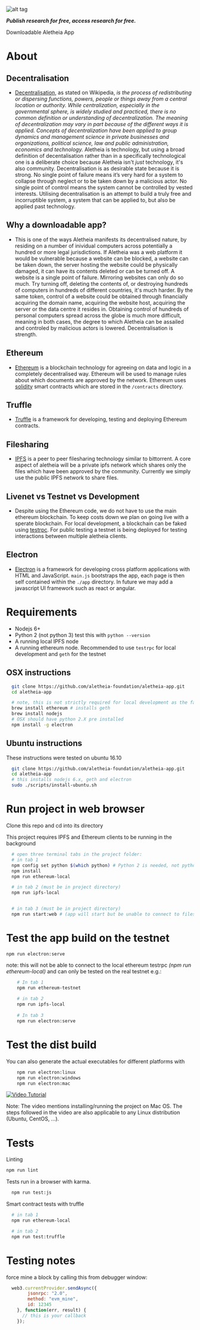 ![alt tag](https://cloud.githubusercontent.com/assets/24201238/24583976/ced4c43e-179f-11e7-9c40-c0988c346f55.png)

_**Publish research for free, access research for free.**_

Downloadable Aletheia App

# About

## Decentralisation
* [Decentralisation](https://en.wikipedia.org/wiki/Decentralization), as stated on Wikipedia, *is the process of redistributing or dispersing functions, powers, people or things away from a central location or authority. While centralization, especially in the governmental sphere, is widely studied and practiced, there is no common definition or understanding of decentralization. The meaning of decentralization may vary in part because of the different ways it is applied. Concepts of decentralization have been applied to group dynamics and management science in private businesses and organizations, political science, law and public administration, economics and technology.*
Aletheia is technology, but using a broad definition of decentalisation rather than in a specifically technological one is a deliberate choice because Aletheia isn't *just* technology, it's also community. Decentralisation is as desirable state because it is strong. No single point of failure means it’s very hard for a system to collapse through neglect or to be taken down by a malicious actor. No single point of control means the system cannot be controlled by vested interests. Utilising decentralisation is an attempt to build a truly free and incorruptible system, a system that can be applied to, but also be applied past technology.

## Why a downloadable app?
* This is one of the ways Aletheia manifests its decentralised nature, by residing on a number of inividual computers across potentially a hundred or more legal jurisdictions. If Aletheia was a web platform it would be vulnerable because a website can be blocked, a website can be taken down, the server hosting the website could be physically damaged, it can have its contents deleted or can be turned off. A website is a single point of failure. Mirroring websites can only do so much. Try turning off, deleting the contents of, or destroying hundreds of computers in hundreds of different countries, it's much harder. By the same token, control of a website could be obtained through financially acquiring the domain name, acquiring the website host, acquiring the server or the data centre it resides in. Obtaining control of hundreds of personal computers spread across the globe is much more difficult, meaning in both cases, the degree to which Aletheia can be assailed and controled by malicious actors is lowered. Decentralisation is strength.

## Ethereum
* [Ethereum](https://www.ethereum.org/) is a blockchain technology for agreeing on data and logic in a completely decentralised way. Ethereum will be used to manage rules about which documents are approved by the network. Ethereum uses [solidity](https://solidity.readthedocs.io/en/develop/) smart contracts which are stored in the `/contracts` directory.

## Truffle
* [Truffle](http://truffleframework.com/) is a framework for developing, testing and deploying Ethereum contracts.

## Filesharing
* [IPFS](https://ipfs.io/) is a peer to peer filesharing technology similar to bittorrent. A core aspect of aletheia will be a private ipfs network which shares only the files which have been approved by the community. Currently we simply use the public IPFS network to share files.

## Livenet vs Testnet vs Development
* Despite using the Ethereum code, we do not have to use the main ethereum blockchain. To keep costs down we plan on going live with a sperate blockchain.
For local development, a blockchain can be faked using [testrpc](https://github.com/ethereumjs/testrpc). For public testing a testnet is being deployed for testing interactions between multiple aletheia clients.

## Electron
* [Electron](https://electron.atom.io/) is a framework for developing cross platform applications with HTML and JavaScript. `main.js` bootstraps the app, each page is then self contained within the `./app` directory. In future we may add a javascript UI framework such as react or angular.

# Requirements

* Nodejs 6+
* Python 2 (not python 3) test this with `python --version`
* A running local IPFS node
* A running ethereum node. Recommended to use `testrpc` for local development and `geth` for the testnet

## OSX instructions

```bash
  git clone https://github.com/aletheia-foundation/aletheia-app.git
  cd aletheia-app

  # note, this is not strictly required for local development as the fake ethereum client `testrpc` can be used.
  brew install ethereum # installs geth
  brew install nodejs
  # OSX should have python 2.X pre installed
  npm install -g electron

```

## Ubuntu instructions

These instructions were tested on ubuntu 16.10

```bash
  git clone https://github.com/aletheia-foundation/aletheia-app.git
  cd aletheia-app
  # this installs nodejs 6.x, geth and electron
  sudo ./scripts/install-ubuntu.sh
```

# Run project in web browser

Clone this repo and cd into its directory

This project requires IPFS and Ethereum clients to be running in the background

```bash
  # open three terminal tabs in the project folder:
  # in tab 1
  npm config set python $(which python) # Python 2 is needed, not python 3
  npm install
  npm run ethereum-local
```
```bash
  # in tab 2 (must be in project directory)
  npm run ipfs-local
```
```bash

  # in tab 3 (must be in project directory)
  npm run start:web # (app will start but be unable to connect to filesharing or blockchain)

```

# Test the app build on the testnet

`npm run electron:serve`

note: this will not be able to connect to the local ethereum testrpc *(npm run ethereum-local)* 
and can only be tested on the real testnet e.g.: 
 
```bash
    # In tab 1
    npm run ethereum-testnet 
    
    # in tab 2 
    npm run ipfs-local
    
    # In tab 3
    npm run electron:serve
```

# Test the dist build
You can also generate the actual executables for different platforms with 
```bash
    npm run electron:linux
    npm run electron:windows
    npm run electron:mac
```
[![Video Tutorial](http://img.youtube.com/vi/vUyjEmcVSFA/0.jpg)](https://www.youtube.com/watch?v=vUyjEmcVSFA)

Note: The video mentions installing/running the project on Mac OS. The steps followed in the video are also applicable to any Linux distribution (Ubuntu, CentOS, ...). 

# Tests
Linting
```bash
npm run lint
```

Tests run in a browser with karma.

```bash
  npm run test:js
```

Smart contract tests with truffle
```bash
  # in tab 1 
  npm run ethereum-local

  # in tab 2
  npm run test:truffle
```

# Testing notes
force mine a block by calling this from debugger window:
```javascript
  web3.currentProvider.sendAsync({
        jsonrpc: "2.0",
        method: "evm_mine",
        id: 12345
    }, function(err, result) {
      // this is your callback
    });
```
